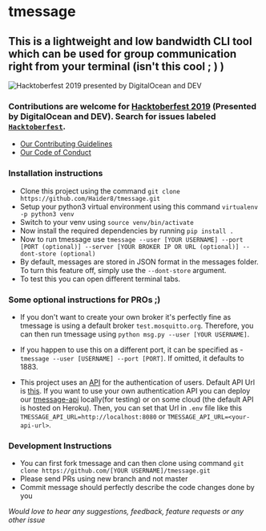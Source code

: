 # tmessage
## This is a lightweight and low bandwidth CLI tool which can be used for group communication right from your terminal (isn't this cool ; ) )


![Hacktoberfest 2019 presented by DigitalOcean and DEV](https://hacktoberfest.digitalocean.com/assets/logo-hf19-header-8245176fe235ab5d942c7580778a914110fa06a23c3d55bf40e2d061809d8785.svg)
### Contributions are welcome for [Hacktoberfest 2019](https://hacktoberfest.digitalocean.com/) (Presented by DigitalOcean and DEV). Search for issues labeled [`Hacktoberfest`](https://github.com/Haider8/tmessage/issues?q=is%3Aopen+is%3Aissue+label%3AHacktoberfest).

* [Our Contributing Guidelines](https://github.com/Haider8/tmessage/blob/master/CONTRIBUTING.md)
* [Our Code of Conduct](https://github.com/Haider8/tmessage/blob/master/CODE_OF_CONDUCT.md)

### Installation instructions

* Clone this project using the command ```git clone https://github.com/Haider8/tmessage.git```
* Setup your python3 virtual environment using this command ```virtualenv -p python3 venv```
* Switch to your venv using ```source venv/bin/activate```
* Now install the required dependencies by running ```pip install .```
* Now to run tmessage use ```tmessage --user [YOUR USERNAME] --port [PORT (optional)] --server [YOUR BROKER IP OR URL (optional)] --dont-store (optional)```
* By default, messages are stored in JSON format in the messages folder. To turn this feature off, simply use the `--dont-store` argument.
* To test this you can open different terminal tabs.

### Some optional instructions for PROs ;)
* If you don't want to create your own broker it's perfectly fine as tmessage is using a default broker ```test.mosquitto.org```. Therefore, you can then run tmessage using ```python msg.py --user [YOUR USERNAME]```.

* If you happen to use this on a different port, it can be specified as - 
```tmessage --user [USERNAME] --port [PORT]```. If omitted, it defaults to 1883.

* This project uses an [API](https://github.com/Haider8/tmessage-api) for the authentication of users. Default API Url is [this](https://peaceful-waters-15584.herokuapp.com). If you want to use your own authentication API you can deploy our [tmessage-api](https://github.com/Haider8/tmessage-api) locally(for testing) or on some cloud (the default API is hosted on Heroku). Then, you can set that Url in `.env` file like this `TMESSAGE_API_URL=http://localhost:8080` or `TMESSAGE_API_URL=<your-api-url>`.


### Development Instructions

* You can first fork tmessage and can then clone using command ```git clone https://github.com/[YOUR USERNAME]/tmessage.git```
* Please send PRs using new branch and not master
* Commit message should perfectly describe the code changes done by you

*Would love to hear any suggestions, feedback, feature requests or any other issue*